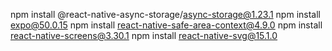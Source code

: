 npm install @react-native-async-storage/async-storage@1.23.1
npm install expo@50.0.15
npm install react-native-safe-area-context@4.9.0
npm install react-native-screens@3.30.1
npm install react-native-svg@15.1.0